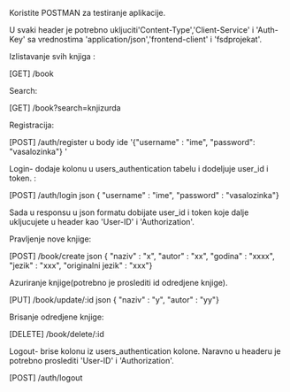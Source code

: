 Koristite POSTMAN za testiranje aplikacije.

U svaki header je potrebno ukljuciti'Content-Type','Client-Service' i 'Auth-Key' sa vrednostima 'application/json','frontend-client' i 'fsdprojekat'.


Izlistavanje svih knjiga :

[GET] /book 

Search:

[GET] /book?search=knjizurda


Registracija:

[POST] /auth/register u body ide '{"username" : "ime", "password": "vasalozinka"} '

Login- dodaje kolonu u users_authentication tabelu i dodeljuje user_id i token. :

[POST] /auth/login json { "username" : "ime", "password" : "vasalozinka"}

Sada u responsu u json formatu dobijate user_id i token koje dalje ukljucujete u header kao 'User-ID' i 'Authorization'.


Pravljenje nove knjige:


[POST] /book/create json { "naziv" : "x", "autor" : "xx", "godina" : "xxxx", "jezik" : "xxx", "originalni jezik" : "xxx"}

Azuriranje knjige(potrebno je proslediti id odredjene knjige).

[PUT] /book/update/:id json { "naziv" : "y", "autor" : "yy"}

Brisanje odredjene knjige:

[DELETE] /book/delete/:id


Logout- brise kolonu iz users_authentication kolone. Naravno u headeru je potrebno proslediti 'User-ID' i 'Authorization'.

[POST] /auth/logout
